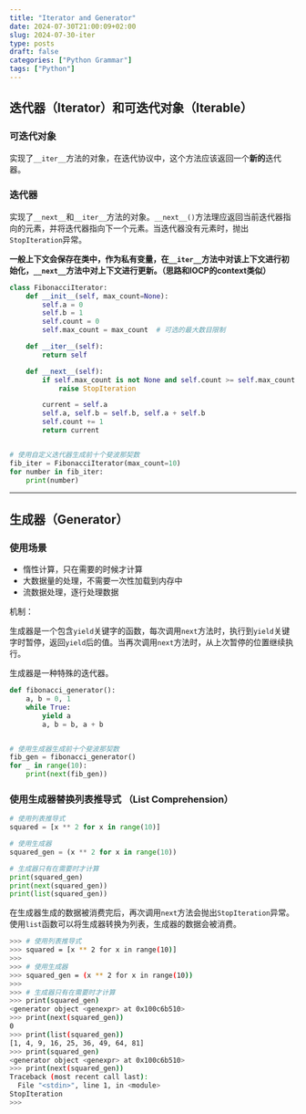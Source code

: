 ```yaml
---
title: "Iterator and Generator"
date: 2024-07-30T21:00:09+02:00
slug: 2024-07-30-iter
type: posts
draft: false
categories: ["Python Grammar"]
tags: ["Python"]
---
```


## 迭代器（Iterator）和可迭代对象（Iterable）

### 可迭代对象

实现了`__iter__`方法的对象，在迭代协议中，这个方法应该返回一个**新的**迭代器。

### 迭代器

实现了`__next__`和`__iter__`方法的对象。`__next__()`方法理应返回当前迭代器指向的元素，并将迭代器指向下一个元素。当迭代器没有元素时，抛出`StopIteration`异常。

**一般上下文会保存在类中，作为私有变量，在`__iter__`方法中对该上下文进行初始化，`__next__`方法中对上下文进行更新。（思路和IOCP的context类似）**

```python
class FibonacciIterator:
    def __init__(self, max_count=None):
        self.a = 0
        self.b = 1
        self.count = 0
        self.max_count = max_count  # 可选的最大数目限制

    def __iter__(self):
        return self

    def __next__(self):
        if self.max_count is not None and self.count >= self.max_count:
            raise StopIteration

        current = self.a
        self.a, self.b = self.b, self.a + self.b
        self.count += 1
        return current


# 使用自定义迭代器生成前十个斐波那契数
fib_iter = FibonacciIterator(max_count=10)
for number in fib_iter:
    print(number)
```

---

## 生成器（Generator）

### 使用场景

- 惰性计算，只在需要的时候才计算
- 大数据量的处理，不需要一次性加载到内存中
- 流数据处理，逐行处理数据

机制：

生成器是一个包含`yield`关键字的函数，每次调用`next`方法时，执行到`yield`关键字时暂停，返回`yield`后的值。当再次调用`next`方法时，从上次暂停的位置继续执行。

生成器是一种特殊的迭代器。

```python
def fibonacci_generator():
    a, b = 0, 1
    while True:
        yield a
        a, b = b, a + b


# 使用生成器生成前十个斐波那契数
fib_gen = fibonacci_generator()
for _ in range(10):
    print(next(fib_gen))
```

### 使用生成器替换列表推导式 （List Comprehension）

```python
# 使用列表推导式
squared = [x ** 2 for x in range(10)]

# 使用生成器
squared_gen = (x ** 2 for x in range(10))

# 生成器只有在需要时才计算
print(squared_gen)
print(next(squared_gen))
print(list(squared_gen))
```

在生成器生成的数据被消费完后，再次调用`next`方法会抛出`StopIteration`异常。使用`list`函数可以将生成器转换为列表，生成器的数据会被消费。

```bash
>>> # 使用列表推导式
>>> squared = [x ** 2 for x in range(10)]
>>> 
>>> # 使用生成器
>>> squared_gen = (x ** 2 for x in range(10))
>>> 
>>> # 生成器只有在需要时才计算
>>> print(squared_gen)
<generator object <genexpr> at 0x100c6b510>
>>> print(next(squared_gen))
0
>>> print(list(squared_gen))
[1, 4, 9, 16, 25, 36, 49, 64, 81]
>>> print(squared_gen)
<generator object <genexpr> at 0x100c6b510>
>>> print(next(squared_gen))
Traceback (most recent call last):
  File "<stdin>", line 1, in <module>
StopIteration
>>> 
```
